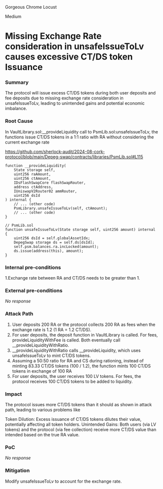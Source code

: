 Gorgeous Chrome Locust

Medium

# Missing Exchange Rate consideration in unsafeIssueToLv causes excessive CT/DS token Issuance

### Summary

The protocol will issue excess CT/DS tokens during both user deposits and fee deposits due to missing exchange rate consideration in unsafeIssueToLv, leading to unintended gains and potential economic imbalance.

### Root Cause

In VaultLibrary.sol:__provideLiquidity call to PsmLib.sol:unsafeIssueToLv, the functions issue CT/DS tokens in a 1:1 ratio with RA without considering the current exchange rate

https://github.com/sherlock-audit/2024-08-cork-protocol/blob/main/Depeg-swap/contracts/libraries/PsmLib.sol#L115

```solidity
function __provideLiquidity(
    State storage self,
    uint256 raAmount,
    uint256 ctAmount,
    IDsFlashSwapCore flashSwapRouter,
    address ctAddress,
    IUniswapV2Router02 ammRouter,
    uint256 dsId
) internal {
    // ... (other code)
    PsmLibrary.unsafeIssueToLv(self, ctAmount);
    // ... (other code)
}
```
```solidity
// PsmLib.sol
function unsafeIssueToLv(State storage self, uint256 amount) internal {
    uint256 dsId = self.globalAssetIdx;
    DepegSwap storage ds = self.ds[dsId];
    self.psm.balances.ra.incLocked(amount);
    ds.issue(address(this), amount);
}
```

### Internal pre-conditions

1.Exchange rate between RA and CT/DS needs to be greater than 1.

### External pre-conditions

_No response_

### Attack Path

1. User deposits 200 RA or the protocol collects 200 RA as fees when the exchange rate is 1.2 (1 RA = 1.2 CT/DS).
2. For user deposits, the deposit function in VaultLibrary is called. For fees, provideLiquidityWithFee is called. Both eventually call __provideLiquidityWithRatio.
3. __provideLiquidityWithRatio calls __provideLiquidity, which uses unsafeIssueToLv to mint CT/DS tokens.
4. Assuming a 50:50 ratio for RA and CS during rationing, instead of minting 83.33 CT/DS tokens (100 / 1.2), the function mints 100 CT/DS tokens in exchange of 100 RA
5. For user deposits, the user receives 100 LV tokens. For fees, the protocol receives 100 CT/DS tokens to be added to liquidity.

### Impact

The protocol issues more CT/DS tokens than it should as shown in attack path, leading to various problems like

Token Dilution: Excess issuance of CT/DS tokens dilutes their value, potentially affecting all token holders.
Unintended Gains: Both users (via LV tokens) and the protocol (via fee collection) receive more CT/DS value than intended based on the true RA value.

### PoC

_No response_

### Mitigation

Modify unsafeIssueToLv to account for the exchange rate.